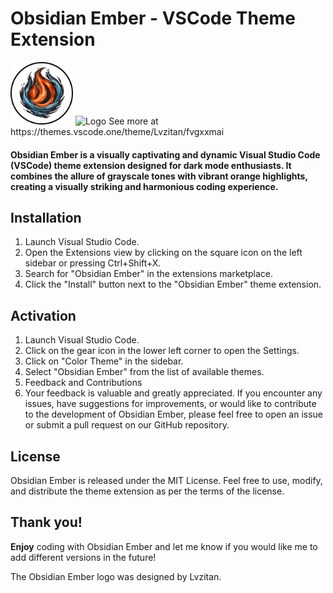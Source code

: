 # Obsidian Ember - VSCode Theme Extension

<img src="./assets/obsidian-ember-logo.png" alt="Logo" width="100" height="100" />
<img src="https://cdn.discordapp.com/attachments/742040698404208641/1120720704271306833/image.png" alt="Logo" width="300" height="200" style="object-fit: cover"/>
See more at https://themes.vscode.one/theme/Lvzitan/fvgxxmai

#### Obsidian Ember is a visually captivating and dynamic Visual Studio Code (VSCode) theme extension designed for dark mode enthusiasts. It combines the allure of grayscale tones with vibrant orange highlights, creating a visually striking and harmonious coding experience.

## Installation

1. Launch Visual Studio Code.
2. Open the Extensions view by clicking on the square icon on the left sidebar or pressing Ctrl+Shift+X.
3. Search for "Obsidian Ember" in the extensions marketplace.
4. Click the "Install" button next to the "Obsidian Ember" theme extension.

## Activation

1. Launch Visual Studio Code.
2. Click on the gear icon in the lower left corner to open the Settings.
3. Click on "Color Theme" in the sidebar.
4. Select "Obsidian Ember" from the list of available themes.
5. Feedback and Contributions
6. Your feedback is valuable and greatly appreciated. If you encounter any issues, have suggestions for improvements, or would like to contribute to the development of Obsidian Ember, please feel free to open an issue or submit a pull request on our GitHub repository.

## License

Obsidian Ember is released under the MIT License. Feel free to use, modify, and distribute the theme extension as per the terms of the license.

## Thank you!

**Enjoy** coding with Obsidian Ember and let me know if you would like me to add different versions in the future!

The Obsidian Ember logo was designed by Lvzitan.
